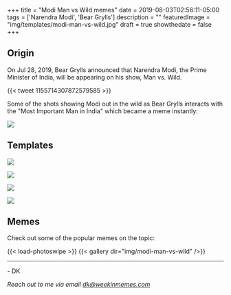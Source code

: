 +++
title = "Modi Man vs Wild memes"
date = 2019-08-03T02:56:11-05:00
tags = ['Narendra Modi', 'Bear Grylls']
description = ""
featuredImage = "img/templates/modi-man-vs-wild.jpg"
draft = true
showthedate = false
+++


## Origin

On Jul 28, 2019, Bear Grylls announced that Narendra Modi, the Prime Minister of India, will be appearing on his show, Man vs. Wild.
<!--more-->
{{< tweet 1155714307872579585 >}}

Some of the shots showing Modi out in the wild as Bear Grylls interacts with the "Most Important Man in India" which became a meme instantly:

![](img/modi-man-vs-wild/modi-man-vs-wild-000.png)

## Templates

![](img/templates/modi-man-vs-wild.jpg)

![](img/templates/modi-man-vs-wild-flask.jpg)

![](img/templates/modi-man-vs-wild-important.jpg)

![](img/templates/modi-man-vs-wild-laugh.jpg)

## Memes

Check out some of the popular memes on the topic:

{{< load-photoswipe >}}
{{< gallery dir="img/modi-man-vs-wild" />}}


---
\- DK

*Reach out to me via email dk@weekinmemes.com*